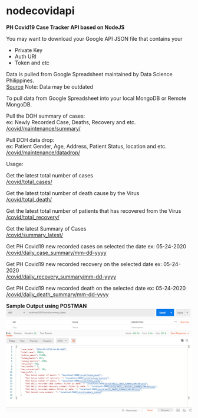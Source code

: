 # nodecovidapi
**PH Covid19 Case Tracker API based on NodeJS**

You may want to download your Google API JSON file that contains your <br/>
* Private Key
* Auth URI
* Token and etc

Data is pulled from Google Spreadsheet maintained by Data Science Philippines. <br/>
[Source](https://docs.google.com/spreadsheets/d/16g_PUxKYMC0XjeEKF6FPUBq2-pFgmTkHoj5lbVrGLhE/edit#gid=521959656)
Note: Data may be outdated

To pull data from Google Spreadsheet into your local MongoDB or Remote MongoDB.

Pull the DOH summary of cases: <br/>
ex: Newly Recorded Case, Deaths, Recovery and etc. <br/>
[/covid/maintenance/summary/](/covid/maintenance/summary/) <br/>

Pull DOH data drop: <br/>
ex: Patient Gender, Age, Address, Patient Status, location and etc. <br/>
[/covid/maintenance/datadrop/](/covid/maintenance/datadrop/) <br/>

Usage:

Get the latest total number of cases <br/>
[/covid/total_cases/](/covid/total_cases/) <br/>

Get the latest total number of death cause by the Virus <br/>
[/covid/total_death/](/covid/total_death/) <br/>

Get the latest total number of patients that has recovered from the Virus <br/>
[/covid/total_recovery/](/covid/total_recovery/) <br/>

Get the latest Summary of Cases <br/>
[/covid/summary_latest/](/covid/summary_latest/) <br/>

Get PH Covid19 new recorded cases on selected the date ex: 05-24-2020 <br/>
[/covid/daily_case_summary/mm-dd-yyyy](/covid/daily_case_summary/mm-dd-yyyy) <br/>

Get PH Covid19 new recorded recovery on the selected date ex: 05-24-2020 <br/>
[/covid/daily_recovery_summary/mm-dd-yyyy](/covid/daily_recovery_summary/mm-dd-yyyy) <br/>

Get PH Covid19 new recorded death on the selected date ex: 05-24-2020 <br/>
[/covid/daily_death_summary/mm-dd-yyyy](/covid/daily_death_summary/mm-dd-yyyy) <br/>

**Sample Output using POSTMAN** <br/>
![img](/nodeapi.PNG)
